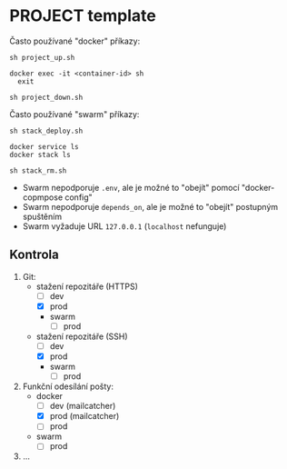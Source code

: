 # PROJECT template

Často používané "docker" příkazy:

    sh project_up.sh

    docker exec -it <container-id> sh
      exit

    sh project_down.sh

Často používané "swarm" příkazy:

    sh stack_deploy.sh

    docker service ls
    docker stack ls

    sh stack_rm.sh

- Swarm nepodporuje `.env`, ale je možné to "obejít" pomocí "docker-copmpose config"
- Swarm nepodporuje `depends_on`, ale je možné to "obejít" postupným spuštěním
- Swarm vyžaduje URL `127.0.0.1` (`localhost` nefunguje)

## Kontrola

1. Git:
   - stažení repozitáře (HTTPS)
     - [ ] dev
     - [x] prod
     - swarm
       - [ ] prod
   - stažení repozitáře (SSH)
     - [ ] dev
     - [x] prod
     - swarm
       - [ ] prod
2. Funkční odesílání pošty:
    - docker
        - [ ] dev (mailcatcher)
        - [x] prod (mailcatcher)
        - [ ] prod
    - swarm
        - [ ] prod
3. ...
